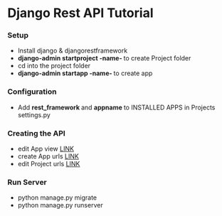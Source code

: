 # Django Rest API Tutorial

### Setup

* Install django & djangorestframework
* <b> django-admin startproject -name- </b> to create Project folder
* cd into the project folder
* <b> django-admin startapp -name- </b> to create app


### Configuration

* Add <b> rest_framework </b> and <b> appname </b> to INSTALLED APPS in Projects settings.py


### Creating the API

* edit App view [LINK]()
* create App urls [LINK]()
* edit Project urls [LINK]()

### Run Server

* python manage.py migrate
* python manage.py runserver

